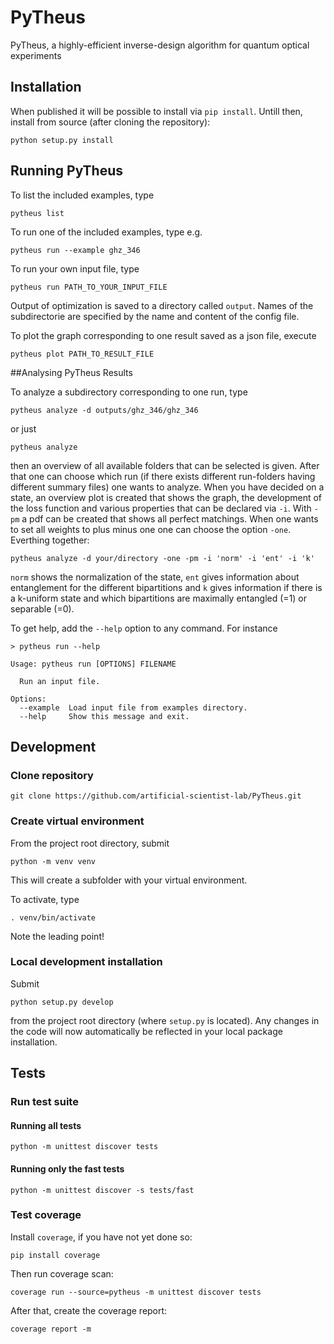 # PyTheus
PyTheus, a highly-efficient inverse-design algorithm for quantum optical experiments

## Installation

When published it will be possible to install via `pip install`. Untill then, install from source (after cloning the repository):

```
python setup.py install
```

## Running PyTheus

To list the included examples, type

```
pytheus list
```

To run one of the included examples, type e.g.

```
pytheus run --example ghz_346
```

To run your own input file, type

```
pytheus run PATH_TO_YOUR_INPUT_FILE
```

Output of optimization is saved to a directory called `output`. Names of the subdirectorie are specified by the name
and content of the config file.

To plot the graph corresponding to one result saved as a json file, execute 

```
pytheus plot PATH_TO_RESULT_FILE
```

##Analysing PyTheus Results

To analyze a subdirectory corresponding to one run, type

```
pytheus analyze -d outputs/ghz_346/ghz_346 
```
or just 
```
pytheus analyze  
```
then an overview of all available folders that can be selected is given.
After that one can choose which run (if there exists different run-folders having different
summary files) one wants to analyze. When you have decided on a state, an overview plot is created
that shows the graph, the development of the loss function and various properties 
that can be declared via ```-i```. With ```-pm``` a pdf can be created that shows all perfect matchings. 
When one wants to set all weights to plus minus one one can choose the option ```-one```.
Everthing together:
```
pytheus analyze -d your/directory -one -pm -i 'norm' -i 'ent' -i 'k'  
```
```norm``` shows the normalization of the state, ```ent``` gives information about entanglement for 
the different bipartitions and ```k``` gives information if there is a k-uniform state and which
 bipartitions are maximally entangled (=1) or separable (=0).

To get help, add the `--help` option to any command. For instance

```
> pytheus run --help

Usage: pytheus run [OPTIONS] FILENAME

  Run an input file.

Options:
  --example  Load input file from examples directory.
  --help     Show this message and exit.
```

## Development

### Clone repository

```
git clone https://github.com/artificial-scientist-lab/PyTheus.git
```

### Create virtual environment

From the project root directory, submit

```
python -m venv venv
```

This will create a subfolder with your virtual environment.

To activate, type

```
. venv/bin/activate
```

Note the leading point!

### Local development installation

Submit

```
python setup.py develop
```

from the project root directory (where `setup.py` is located).
Any changes in the code will now automatically be reflected
in your local package installation.


## Tests

### Run test suite

#### Running all tests

```
python -m unittest discover tests
```

#### Running only the fast tests

```
python -m unittest discover -s tests/fast
```

### Test coverage

Install `coverage`, if you have not yet done so:

```
pip install coverage
```

Then run coverage scan:

```
coverage run --source=pytheus -m unittest discover tests 
```

After that, create the coverage report:

```
coverage report -m
```

